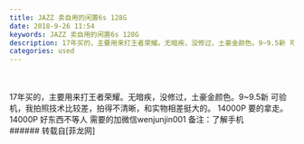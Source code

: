 ```yaml
---
title: JAZZ 卖自用的闲置6s 128G
date: 2018-9-26 11:54
keywords: JAZZ 卖自用的闲置6s 128G
description: 17年买的，主要用来打王者荣耀。无暗疾，没修过，土豪金颜色。9~9.5新 可验机，我拍照技术比较差，拍得不清晰，和实物相差挺大的。 14000P 要的拿走。14000P 好东西不等人 需要的加微信wenjunjin001 备注：了解手机
categories: used
---
```

<td class="t_f" id="postmessage_1882010">

<br/>
<br/>
17年买的，主要用来打王者荣耀。无暗疾，没修过，土豪金颜色。9~9.5新 可验机，我拍照技术比较差，拍得不清晰，和实物相差挺大的。 14000P 要的拿走。14000P 好东西不等人 需要的加微信wenjunjin001 备注：了解手机<br/>
</td>
###### 转载自[菲龙网]